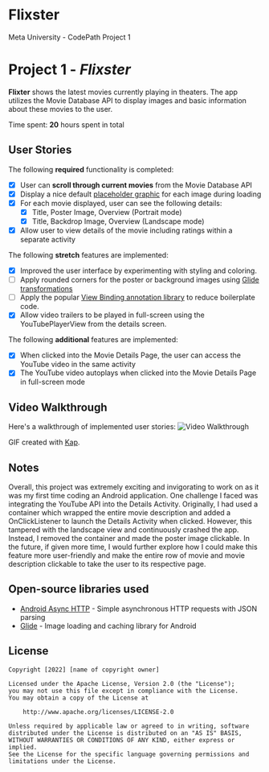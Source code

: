 # Flixster
Meta University - CodePath Project 1

# Project 1 - *Flixster*

**Flixter** shows the latest movies currently playing in theaters. The app utilizes the Movie Database API to display images and basic information about these movies to the user.

Time spent: **20** hours spent in total

## User Stories

The following **required** functionality is completed:

* [X] User can **scroll through current movies** from the Movie Database API
* [X] Display a nice default [placeholder graphic](https://guides.codepath.org/android/Displaying-Images-with-the-Glide-Library#advanced-usage) for each image during loading
* [X] For each movie displayed, user can see the following details:
  * [X] Title, Poster Image, Overview (Portrait mode)
  * [X] Title, Backdrop Image, Overview (Landscape mode)
* [X] Allow user to view details of the movie including ratings within a separate activity

The following **stretch** features are implemented:

* [X] Improved the user interface by experimenting with styling and coloring.
* [ ] Apply rounded corners for the poster or background images using [Glide transformations](https://guides.codepath.org/android/Displaying-Images-with-the-Glide-Library#transformations)
* [ ] Apply the popular [View Binding annotation library](http://guides.codepath.org/android/Reducing-View-Boilerplate-with-ViewBinding) to reduce boilerplate code.
* [X] Allow video trailers to be played in full-screen using the YouTubePlayerView from the details screen.

The following **additional** features are implemented:

 * [X] When clicked into the Movie Details Page, the user can access the YouTube video in the same activity
 * [X] The YouTube video autoplays when clicked into the Movie Details Page in full-screen mode

## Video Walkthrough

Here's a walkthrough of implemented user stories:
<img src='https://imgur.com/3agE7FE' title='Video Walkthrough' width='' alt='Video Walkthrough' />

GIF created with [Kap](https://getkap.co/).

## Notes

Overall, this project was extremely exciting and invigorating to work on as it was my first time coding an Android application. One challenge I faced was integrating the YouTube API into the Details Activity. Originally, I had used a container which wrapped the entire movie description and added a OnClickListener to launch the Details Activity when clicked. However, this tampered with the landscape view and continuously crashed the app. Instead, I removed the container and made the poster image clickable. In the future, if given more time, I would further explore how I could make this feature more user-friendly and make the entire row of movie and movie description clickable to take the user to its respective page.

## Open-source libraries used

- [Android Async HTTP](https://github.com/loopj/android-async-http) - Simple asynchronous HTTP requests with JSON parsing
- [Glide](https://github.com/bumptech/glide) - Image loading and caching library for Android

## License

    Copyright [2022] [name of copyright owner]

    Licensed under the Apache License, Version 2.0 (the "License");
    you may not use this file except in compliance with the License.
    You may obtain a copy of the License at

        http://www.apache.org/licenses/LICENSE-2.0

    Unless required by applicable law or agreed to in writing, software
    distributed under the License is distributed on an "AS IS" BASIS,
    WITHOUT WARRANTIES OR CONDITIONS OF ANY KIND, either express or implied.
    See the License for the specific language governing permissions and
    limitations under the License.
